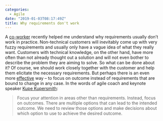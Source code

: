 ```yaml
---
categories:
  - Agile
date: "2019-01-03T08:17:49Z"
title: Why requirements don't work
---
```


A [co-worker](http://pickypython.blogspot.com/) recently helped me understand why requirements usually don’t work in practice. Non-technical customers will inevitably come up with very fuzzy requirements and usually only have a vague idea of what they really want. Customers with technical knowledge, on the other hand, have more often than not already thought out a solution and will not even bother to describe the problem they are aiming to solve. So what can be done about it? Of course, we should work closely together with the customer and help them elicitate the necessary requirements. But perhaps there is an even more [effective](../efficiency-vs-effectiveness) way – to focus on outcome instead of requirements that are bound to change in any case. In the words of agile coach and keynote speaker [Kupe Kupersmith](http://www.kupetalks.com/about/):

> Focus your attention in areas other than requirements. Instead, focus on outcomes. There are multiple options that can lead to the intended outcome. We need to review those options and make decisions about which option to use to achieve the desired outcome.

